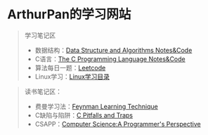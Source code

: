 # ArthurPan的学习网站

> 学习笔记区
> + 数据结构：[Data Structure and Algorithms Notes&Code](https://alive-castanet-707.notion.site/2e51df464038416c93f58da6e61a30a5)
> + C语言：[The C Programming Language Notes&Code](https://alive-castanet-707.notion.site/C-23243005d1484f5bb86e5c2122aac36c)
> + 算法每日一题：[Leetcode](https://alive-castanet-707.notion.site/a2cd19f66d3a4abfa7e33426c2071260)
> + Linux学习：[Linux学习目录](https://alive-castanet-707.notion.site/Linux-6349ca72a55e4b539123d11983d1f5c1)

> 读书笔记区：
>  + 费曼学习法：[Feynman Learning Technique](https://alive-castanet-707.notion.site/271843c70b3d4ab1becdfac2283df04e)
>  + C缺陷与陷阱：[C Pitfalls and Traps](https://alive-castanet-707.notion.site/C-6b8f4dc45db144578db9bccc7db4f142)
>  + CSAPP：[Computer Science:A Programmer's Perspective](https://alive-castanet-707.notion.site/CSAPP-7b1347b8e4794acb956f3c9090edee56)

